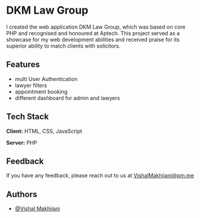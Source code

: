 
# DKM Law Group

I created the web application DKM Law Group, which was based on core PHP and recognised and honoured at Aptech. This project served as a showcase for my web development abilities and received praise for its superior ability to match clients with solicitors.

## Features

- multi User Authentication
- lawyer filters
- appointment booking
- different dashboard for admin and lawyers 
  



## Tech Stack

**Client:** HTML, CSS, JavaScript

**Server:** PHP


## Feedback

If you have any feedback, please reach out to us at VishalMakhijani@pm.me


## Authors

- [@Vishal Makhijani](https://www.github.com/vishalmakhiijani)


